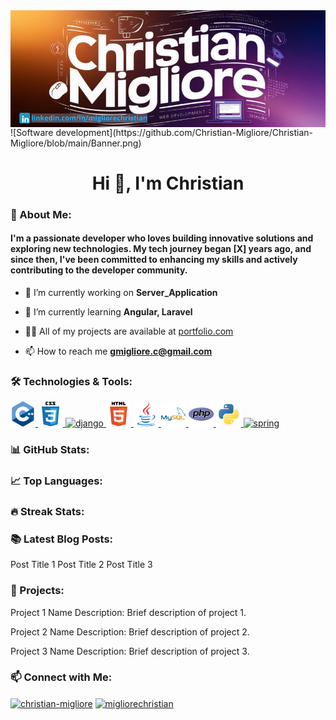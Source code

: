 <div style="display:table-cell; vertical-align:middle; text-align:center">
<img align="middle"  src="https://github.com/Christian-Migliore/Christian-Migliore/blob/main/Banner.png">

</div>
![Software development](https://github.com/Christian-Migliore/Christian-Migliore/blob/main/Banner.png)
<h1 align="center">Hi 👋, I'm Christian</h1>
<h3 align="left">🚀 About Me:</h3>
<h4 align="left">I'm a passionate developer who loves building innovative solutions and exploring new technologies. My tech journey began [X] years ago, and since then, I've been committed to enhancing my skills and actively contributing to the developer community.
</h4>

- 🔭 I’m currently working on **Server_Application**

- 🌱 I’m currently learning **Angular, Laravel**

- 👨‍💻 All of my projects are available at [portfolio.com](portfolio.com)

- 📫 How to reach me **gmigliore.c@gmail.com**


<h3 align="left">🛠️ Technologies & Tools:</h3>

<p align="left"> <a href="https://www.w3schools.com/cpp/" target="_blank" rel="noreferrer"> <img src="https://raw.githubusercontent.com/devicons/devicon/master/icons/cplusplus/cplusplus-original.svg" alt="cplusplus" width="40" height="40"/> </a> <a href="https://www.w3schools.com/css/" target="_blank" rel="noreferrer"> <img src="https://raw.githubusercontent.com/devicons/devicon/master/icons/css3/css3-original-wordmark.svg" alt="css3" width="40" height="40"/> </a> <a href="https://www.djangoproject.com/" target="_blank" rel="noreferrer"> <img src="https://cdn.worldvectorlogo.com/logos/django.svg" alt="django" width="40" height="40"/> </a> <a href="https://www.w3.org/html/" target="_blank" rel="noreferrer"> <img src="https://raw.githubusercontent.com/devicons/devicon/master/icons/html5/html5-original-wordmark.svg" alt="html5" width="40" height="40"/> </a> <a href="https://www.java.com" target="_blank" rel="noreferrer"> <img src="https://raw.githubusercontent.com/devicons/devicon/master/icons/java/java-original.svg" alt="java" width="40" height="40"/> </a> <a href="https://www.mysql.com/" target="_blank" rel="noreferrer"> <img src="https://raw.githubusercontent.com/devicons/devicon/master/icons/mysql/mysql-original-wordmark.svg" alt="mysql" width="40" height="40"/> </a> <a href="https://www.php.net" target="_blank" rel="noreferrer"> <img src="https://raw.githubusercontent.com/devicons/devicon/master/icons/php/php-original.svg" alt="php" width="40" height="40"/> </a> <a href="https://www.python.org" target="_blank" rel="noreferrer"> <img src="https://raw.githubusercontent.com/devicons/devicon/master/icons/python/python-original.svg" alt="python" width="40" height="40"/> </a> <a href="https://spring.io/" target="_blank" rel="noreferrer"> <img src="https://www.vectorlogo.zone/logos/springio/springio-icon.svg" alt="spring" width="40" height="40"/> </a> </p>

<!-- Add more badges for the technologies and tools you use -->

<h3 align="left">📊 GitHub Stats:</h3>

<h3 align="left">📈 Top Languages:</h3>


<h3 align="left">🔥 Streak Stats:</h3>


<h3 align="left">📚 Latest Blog Posts:</h3>


<!-- BLOG-POST-LIST:START -->
Post Title 1
Post Title 2
Post Title 3
<!-- BLOG-POST-LIST:END -->
<h3 align="left">🌟 Projects:</h3>

Project 1 Name
Description: Brief description of project 1.

Project 2 Name
Description: Brief description of project 2.

Project 3 Name
Description: Brief description of project 3.

<!-- Add more projects as needed -->
<h3 align="left">📫 Connect with Me:</h3>

<p align="left">
<a href="https://dev.to/christian-migliore" target="blank"><img align="center" src="https://raw.githubusercontent.com/rahuldkjain/github-profile-readme-generator/master/src/images/icons/Social/devto.svg" alt="christian-migliore" height="30" width="40" /></a>
<a href="https://linkedin.com/in/migliorechristian" target="blank"><img align="center" src="https://raw.githubusercontent.com/rahuldkjain/github-profile-readme-generator/master/src/images/icons/Social/linked-in-alt.svg" alt="migliorechristian" height="30" width="40" /></a>
</p>

<!-- Add more social links if necessary -->

